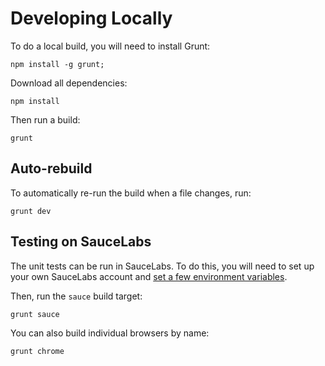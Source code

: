 Developing Locally
==================

To do a local build, you will need to install Grunt:

```
npm install -g grunt;
```

Download all dependencies:

```
npm install
```

Then run a build:

```
grunt
```

Auto-rebuild
------------

To automatically re-run the build when a file changes, run:

```
grunt dev
```

Testing on SauceLabs
--------------------

The unit tests can be run in SauceLabs. To do this, you will need to set up
your own SauceLabs account and [set a few environment
variables](http://tiny.cc/z8i48x).

Then, run the `sauce` build target:

```
grunt sauce
```

You can also build individual browsers by name:

```
grunt chrome
```




